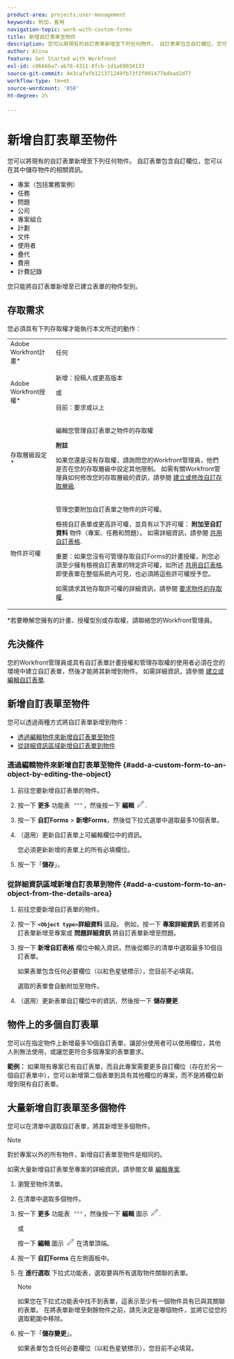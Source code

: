 ```yaml
---
product-area: projects;user-management
keywords: 附加，套用
navigation-topic: work-with-custom-forms
title: 新增自訂表單至物件
description: 您可以將現有的自訂表單新增至下列任何物件。 自訂表單包含自訂欄位，您可以在其中儲存物件的相關資訊。
author: Alina
feature: Get Started with Workfront
exl-id: c06666a7-ab78-4311-8fcb-1d1a68034133
source-git-commit: 4e3cafafb121371249fb73f2f001477bdbad2d77
workflow-type: tm+mt
source-wordcount: '850'
ht-degree: 2%

---
```


# 新增自訂表單至物件

<!--Audited: 12/2023-->

<!--<span class="preview">The highlighted information on this page refers to functionality not yet generally available. It is available for all customers in the Preview environment and for a select group of customers in the Production environment.</span>-->

您可以將現有的自訂表單新增至下列任何物件。 自訂表單包含自訂欄位，您可以在其中儲存物件的相關資訊。

* 專案（包括業務案例）
* 任務
* 問題
* 公司
* 專案組合
* 計劃
* 文件
* 使用者
* 疊代
* 費用
* 計費記錄

您只能將自訂表單新增至已建立表單的物件型別。

## 存取需求

您必須具有下列存取權才能執行本文所述的動作：

<table style="table-layout:auto"> 
 <col> 
 <col> 
 <tbody> 
  <tr> 
   <td role="rowheader">Adobe Workfront計畫*</td> 
   <td> <p>任何 </p> </td> 
  </tr> 
<tr> 
  <td role="rowheader">Adobe Workfront授權*</td> 
  <td> <p>新增：投稿人或更高版本 </p>
 <p>或</p> 
<p>目前：要求或以上 </p> 
</td> 
 </tr> 
  <tr> 
   <td role="rowheader">存取層級設定*</td> 
   <td> <p>編輯您管理自訂表單之物件的存取權</p> <p><b>附註</b></p>

如果您還是沒有存取權，請詢問您的Workfront管理員，他們是否在您的存取層級中設定其他限制。 如需有關Workfront管理員如何修改您的存取層級的資訊，請參閱 <a href="../../administration-and-setup/add-users/configure-and-grant-access/create-modify-access-levels.md" class="MCXref xref">建立或修改自訂存取層級</a>.</p> </td>
</tr> 
  <tr> 
   <td role="rowheader">物件許可權</td> 
   <td> <p>管理您要附加自訂表單之物件的許可權。</p> <p>檢視自訂表單或更高許可權，並具有以下許可權： <b>附加至自訂資料</b> 物件（專案、任務和問題）。 如需詳細資訊，請參閱 <a href="../../administration-and-setup/customize-workfront/create-manage-custom-forms/share-access-to-a-custom-form.md" class="MCXref xref">共用自訂表格</a>.</p> <p>重要：如果您沒有可管理存取自訂Forms的計畫授權，則您必須至少擁有檢視自訂表單的特定許可權，如所述 <a href="../../administration-and-setup/customize-workfront/create-manage-custom-forms/share-access-to-a-custom-form.md" class="MCXref xref">共用自訂表格</a>. 即使表單在整個系統內可見，也必須將這些許可權授予您。 </p> <p>如需請求其他存取許可權的詳細資訊，請參閱 <a href="../../workfront-basics/grant-and-request-access-to-objects/request-access.md" class="MCXref xref">要求物件的存取權</a>.</p> </td> 
  </tr> 
 </tbody> 
</table>

&#42;若要瞭解您擁有的計畫、授權型別或存取權，請聯絡您的Workfront管理員。

## 先決條件

您的Workfront管理員或具有自訂表單計畫授權和管理存取權的使用者必須在您的環境中建立自訂表單，然後才能將其新增到物件。 如需詳細資訊，請參閱 [建立或編輯自訂表單](../../administration-and-setup/customize-workfront/create-manage-custom-forms/create-or-edit-a-custom-form.md).

## 新增自訂表單至物件

您可以透過兩種方式將自訂表單新增到物件：

* [透過編輯物件來新增自訂表單至物件](#add-a-custom-form-to-an-object-by-editing-the-object)
* [從詳細資訊區域新增自訂表單到物件](#add-a-custom-form-to-an-object-from-the-details-area)

### 透過編輯物件來新增自訂表單至物件 {#add-a-custom-form-to-an-object-by-editing-the-object}

1. 前往您要新增自訂表單的物件。
1. 按一下 **更多** 功能表 ![](assets/more-icon.png)，然後按一下 **編輯** ![](assets/edit-icon.png).
1. 按一下 **自訂Forms** > **新增Forms**，然後從下拉式選單中選取最多10個表單。

1. （選用）更新自訂表單上可編輯欄位中的資訊。

   您必須更新新增的表單上的所有必填欄位。

1. 按一下「**儲存**」。

### 從詳細資訊區域新增自訂表單到物件 {#add-a-custom-form-to-an-object-from-the-details-area}

1. 前往您要新增自訂表單的物件。
1. 按一下 **`<Object type>`詳細資料** 區段。 例如，按一下 **專案詳細資訊** 若要將自訂表單新增至專案或 **問題詳細資訊** 將自訂表單新增至問題。
1. 按一下 **新增自訂表格** 欄位中輸入資訊，然後從顯示的清單中選取最多10個自訂表單。

   如果表單包含任何必要欄位（以紅色星號標示），您目前不必填寫。

   選取的表單會自動附加至物件。

1. （選用）更新表單自訂欄位中的資訊，然後按一下 **儲存變更**.

## 物件上的多個自訂表單

您可以在指定物件上新增最多10個自訂表單，讓部分使用者可以使用欄位，其他人則無法使用，或讓您更符合多個專案的表單要求。

**範例：** 如果現有專案已有自訂表單，而且此專案需要更多自訂欄位（存在於另一個自訂表單中），您可以新增第二個表單到具有其他欄位的專案，而不是將欄位新增到現有自訂表單。

## 大量新增自訂表單至多個物件

您可以在清單中選取自訂表單，將其新增至多個物件。

<!--
drafted for bulk-editing projects. When it releases to Prod for projects, take "in the preview environment" and the yellow tags out. Add additional objects here in the same way when they become available:-->

>[!NOTE]
>
>對於專案以外的所有物件，新增自訂表單至物件是相同的。
>
>如需大量新增自訂表單至專案的詳細資訊，請參閱文章 [編輯專案](../../manage-work/projects/manage-projects/edit-projects.md).


1. 瀏覽至物件清單。
1. 在清單中選取多個物件。

1. 按一下 **更多** 功能表 ![](assets/more-icon.png)，然後按一下 **編輯** 圖示  ![](assets/edit-icon.png).

   或

   按一下 **編輯** 圖示 ![](assets/edit-icon.png) 在清單頂端。
1. 按一下 **自訂Forms** 在左側面板中。
1. 在 **進行選取** 下拉式功能表，選取要與所有選取物件關聯的表單。

   >[!NOTE]
   >
   >如果您在下拉式功能表中找不到表單，這表示至少有一個物件具有已與其關聯的表單。 在將表單新增至剩餘物件之前，請先決定是哪個物件，並將它從您的選取範圍中移除。


1. 按一下「**儲存變更**」。

   如果表單包含任何必要欄位（以紅色星號標示），您目前不必填寫。

